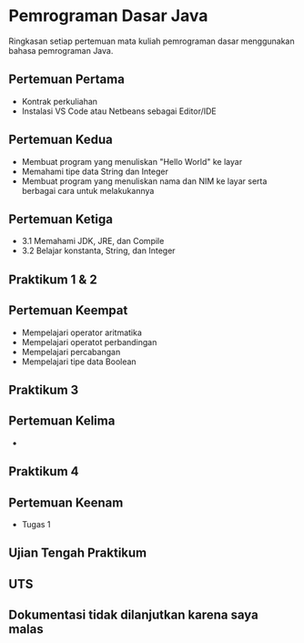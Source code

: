 # Pemrograman Dasar Java

Ringkasan setiap pertemuan mata kuliah pemrograman dasar menggunakan bahasa pemrograman Java.

## Pertemuan Pertama

 - Kontrak perkuliahan
 - Instalasi VS Code atau Netbeans sebagai Editor/IDE
 
## Pertemuan Kedua
 - Membuat program yang menuliskan "Hello World" ke layar
 - Memahami tipe data String dan Integer
 - Membuat program yang menuliskan nama dan NIM ke layar serta berbagai cara untuk melakukannya

## Pertemuan Ketiga
 - 3.1 Memahami JDK, JRE, dan Compile
 - 3.2 Belajar konstanta, String, dan Integer

## Praktikum 1 & 2

## Pertemuan Keempat
 - Mempelajari operator aritmatika
 - Mempelajari operatot perbandingan
 - Mempelajari percabangan
 - Mempelajari tipe data Boolean

## Praktikum 3

## Pertemuan Kelima
 - 

## Praktikum 4

## Pertemuan Keenam
 - Tugas 1

## Ujian Tengah Praktikum

## UTS

## Dokumentasi tidak dilanjutkan karena saya malas

